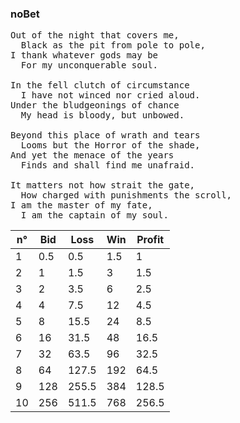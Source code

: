 ### noBet

<pre>
Out of the night that covers me,
  Black as the pit from pole to pole,
I thank whatever gods may be
  For my unconquerable soul.

In the fell clutch of circumstance
  I have not winced nor cried aloud.
Under the bludgeonings of chance
  My head is bloody, but unbowed.

Beyond this place of wrath and tears
  Looms but the Horror of the shade,
And yet the menace of the years
  Finds and shall find me unafraid.

It matters not how strait the gate,
  How charged with punishments the scroll,
I am the master of my fate,
  I am the captain of my soul.
</pre>


| n° | Bid | Loss | Win | Profit |
| --- | --- | --- | --- | --- |
| 1 | 0.5 | 0.5 | 1.5 | 1 |
| 2 | 1 | 1.5 | 3 | 1.5 |
| 3 | 2 | 3.5 | 6 | 2.5 |
| 4 | 4 | 7.5 | 12 | 4.5 |
| 5 | 8 | 15.5 | 24 | 8.5 |
| 6 | 16 | 31.5 | 48 | 16.5 |
| 7 | 32 | 63.5 | 96 | 32.5 |
| 8 | 64 | 127.5 | 192 | 64.5 |
| 9 | 128 | 255.5 | 384 | 128.5 |
| 10 | 256 | 511.5 | 768 | 256.5 |
